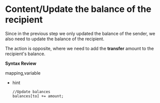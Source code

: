 # Content/Update the balance of the recipient

Since in the previous step we only updated the balance of the sender, we also need to update the balance of the recipient.

The action is opposite, where we need to add the **transfer** amount to the recipient's balance.

**Syntax Review**

mapping,variable

- hint
    
    ```solidity
    //Update balances
    balances[to] += amount;
    ```
    
